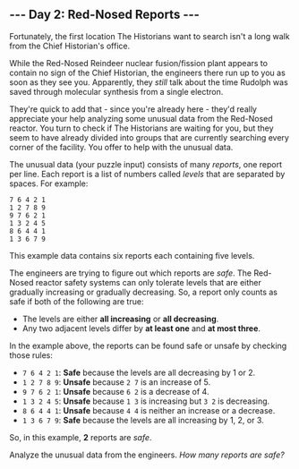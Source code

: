 ## \--- Day 2: Red-Nosed Reports ---

Fortunately, the first location The Historians want to search isn't a long walk from the Chief Historian's office.

While the Red-Nosed Reindeer nuclear fusion/fission plant appears to contain no sign of the Chief Historian, the engineers there run up to you as soon as they see you. Apparently, they *still* talk about the time Rudolph was saved through molecular synthesis from a single electron.

They're quick to add that - since you're already here - they'd really appreciate your help analyzing some unusual data from the Red-Nosed reactor. You turn to check if The Historians are waiting for you, but they seem to have already divided into groups that are currently searching every corner of the facility. You offer to help with the unusual data.

The unusual data (your puzzle input) consists of many *reports*, one report per line. Each report is a list of numbers called *levels* that are separated by spaces. For example:

```
7 6 4 2 1
1 2 7 8 9
9 7 6 2 1
1 3 2 4 5
8 6 4 4 1
1 3 6 7 9
```

This example data contains six reports each containing five levels.

The engineers are trying to figure out which reports are *safe*. The Red-Nosed reactor safety systems can only tolerate levels that are either gradually increasing or gradually decreasing. So, a report only counts as safe if both of the following are true:

  * The levels are either **all increasing** or **all decreasing**.
  * Any two adjacent levels differ by **at least one** and **at most three**.

In the example above, the reports can be found safe or unsafe by checking those rules:

  * `7 6 4 2 1`: **Safe** because the levels are all decreasing by 1 or 2.
  * `1 2 7 8 9`: **Unsafe** because `2 7` is an increase of 5.
  * `9 7 6 2 1`: **Unsafe** because `6 2` is a decrease of 4.
  * `1 3 2 4 5`: **Unsafe** because `1 3` is increasing but `3 2` is decreasing.
  * `8 6 4 4 1`: **Unsafe** because `4 4` is neither an increase or a decrease.
  * `1 3 6 7 9`: **Safe** because the levels are all increasing by 1, 2, or 3.

So, in this example, **2** reports are *safe*.

Analyze the unusual data from the engineers. *How many reports are safe?*